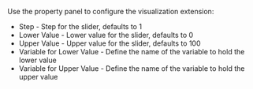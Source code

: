 Use the property panel to configure the visualization extension:

* Step - Step for the slider, defaults to 1
* Lower Value - Lower value for the slider, defaults to 0
* Upper Value - Upper value for the slider, defaults to 100
* Variable for Lower Value - Define the name of the variable to hold the lower value
* Variable for Upper Value - Define the name of the variable to hold the upper value

